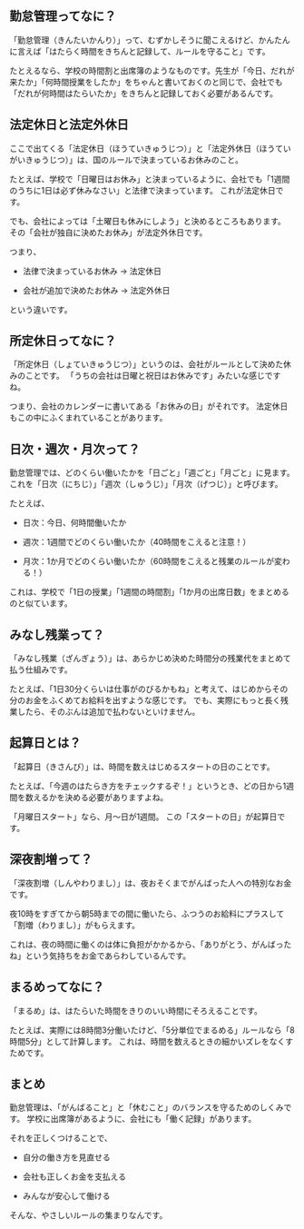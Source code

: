 ## 勤怠管理ってなに？
「勤怠管理（きんたいかんり）」って、むずかしそうに聞こえるけど、かんたんに言えば「はたらく時間をきちんと記録して、ルールを守ること」です。

たとえるなら、学校の時間割と出席簿のようなものです。先生が「今日、だれが来たか」「何時間授業をしたか」をちゃんと書いておくのと同じで、会社でも「だれが何時間はたらいたか」をきちんと記録しておく必要があるんです。


## 法定休日と法定外休日
ここで出てくる「法定休日（ほうていきゅうじつ）」と「法定外休日（ほうていがいきゅうじつ）」は、国のルールで決まっているお休みのこと。

たとえば、学校で「日曜日はお休み」と決まっているように、会社でも「1週間のうちに1日は必ず休みなさい」と法律で決まっています。
これが法定休日です。

でも、会社によっては「土曜日も休みにしよう」と決めるところもあります。
その「会社が独自に決めたお休み」が法定外休日です。

つまり、

- 法律で決まっているお休み → 法定休日

- 会社が追加で決めたお休み → 法定外休日

という違いです。

## 所定休日ってなに？

「所定休日（しょていきゅうじつ）」というのは、会社がルールとして決めた休みのことです。
「うちの会社は日曜と祝日はお休みです」みたいな感じですね。

つまり、会社のカレンダーに書いてある「お休みの日」がそれです。
法定休日もこの中にふくまれていることがあります。

## 日次・週次・月次って？

勤怠管理では、どのくらい働いたかを「日ごと」「週ごと」「月ごと」に見ます。
これを「日次（にちじ）」「週次（しゅうじ）」「月次（げつじ）」と呼びます。

たとえば、

- 日次：今日、何時間働いたか

- 週次：1週間でどのくらい働いたか（40時間をこえると注意！）

- 月次：1か月でどのくらい働いたか（60時間をこえると残業のルールが変わる！）

これは、学校で「1日の授業」「1週間の時間割」「1か月の出席日数」をまとめるのと似ています。

## みなし残業って？

「みなし残業（ざんぎょう）」は、あらかじめ決めた時間分の残業代をまとめて払う仕組みです。

たとえば、「1日30分くらいは仕事がのびるかもね」と考えて、はじめからその分のお金をふくめてお給料を出すような感じです。
でも、実際にもっと長く残業したら、そのぶんは追加で払わないといけません。

## 起算日とは？

「起算日（きさんび）」は、時間を数えはじめるスタートの日のことです。

たとえば、「今週のはたらき方をチェックするぞ！」というとき、どの日から1週間を数えるかを決める必要がありますよね。

「月曜日スタート」なら、月〜日が1週間。
この「スタートの日」が起算日です。

## 深夜割増って？
「深夜割増（しんやわりまし）」は、夜おそくまでがんばった人への特別なお金です。

夜10時をすぎてから朝5時までの間に働いたら、ふつうのお給料にプラスして「割増（わりまし）」がもらえます。

これは、夜の時間に働くのは体に負担がかかるから、「ありがとう、がんばったね」という気持ちをお金であらわしているんです。

## まるめってなに？
「まるめ」は、はたらいた時間をきりのいい時間にそろえることです。

たとえば、実際には8時間3分働いたけど、「5分単位でまるめる」ルールなら「8時間5分」として計算します。
これは、時間を数えるときの細かいズレをなくすためです。

## まとめ

勤怠管理は、「がんばること」と「休むこと」のバランスを守るためのしくみです。
学校に出席簿があるように、会社にも「働く記録」があります。

それを正しくつけることで、

- 自分の働き方を見直せる

- 会社も正しくお金を支払える

- みんなが安心して働ける

そんな、やさしいルールの集まりなんです。